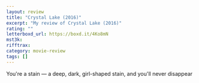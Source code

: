```yaml
---
layout: review
title: "Crystal Lake (2016)"
excerpt: "My review of Crystal Lake (2016)"
rating: ""
letterboxd_url: https://boxd.it/4Ko8mN
mst3k:
rifftrax:
category: movie-review
tags: []
---
```


You're a stain — a deep, dark, girl-shaped stain, and you'll never disappear
